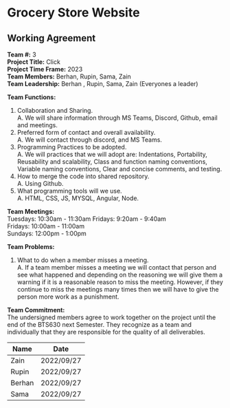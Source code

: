 # Grocery Store Website
## Working Agreement
**Team #:** 3  
**Project Title:** Click  
**Project Time Frame:** 2023  
**Team Members:** Berhan, Rupin, Sama, Zain   
**Team Leadership:** Berhan , Rupin, Sama,  Zain (Everyones a leader)  

**Team Functions:** 
1. Collaboration and Sharing.     
A. We will share information through MS Teams, Discord, Github, email and meetings.    
2. Preferred form of contact and overall availability.    
A.  We will contact through discord, and MS Teams.       
3. Programming Practices to be adopted.   
A. We will practices that we will adopt are: Indentations, Portability, Reusability and scalability, Class and function naming conventions, Variable naming conventions, Clear and concise comments, and testing.     
4. How to merge the code into shared repository.    
A. Using Github.    
5. What programming tools will we use.  
A. HTML, CSS, JS, MYSQL, Angular, Node.  

**Team Meetings:**  
Tuesdays: 10:30am - 11:30am
Fridays: 9:20am - 9:40am    
Fridays: 10:00am - 11:00am  
Sundays: 12:00pm - 1:00pm

**Team Problems:**        
1. What to do when a member misses a meeting.  
A. If a team member misses a meeting we will contact that person and see what happened and depending on the reasoning we will give them a warning if it is a reasonable    reason to miss the meeting. However, if they continue to miss the meetings many times then we will have to give the person more work as a punishment.  

**Team Commitment:**  
The undersigned members agree to work together on the project until the end of the BTS630 next Semester.  They recognize as a team and individually that they are responsible for the quality of all deliverables.

| Name             | Date            |
| ---------------- | --------------- |
| Zain             | 2022/09/27      |
| Rupin            | 2022/09/27      |
| Berhan           | 2022/09/27      |
| Sama             | 2022/09/27      |
